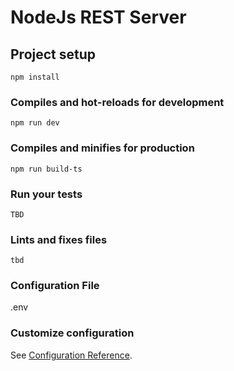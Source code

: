# NodeJs REST Server

## Project setup
```
npm install
```

### Compiles and hot-reloads for development
```
npm run dev
```

### Compiles and minifies for production
```
npm run build-ts
```

### Run your tests
```
TBD
```

### Lints and fixes files
```
tbd
```
### Configuration File
.env

### Customize configuration
See [Configuration Reference](https://cli.vuejs.org/config/).
